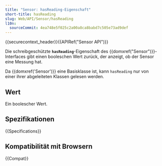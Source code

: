 ```yaml
---
title: "Sensor: hasReading-Eigenschaft"
short-title: hasReading
slug: Web/API/Sensor/hasReading
l10n:
  sourceCommit: 4ea748e5f025c2a00a8ca8babd7c505e73ad9def
---
```


{{securecontext_header}}{{APIRef("Sensor API")}}

Die schreibgeschützte **`hasReading`**-Eigenschaft des {{domxref("Sensor")}}-Interfaces gibt einen booleschen Wert zurück, der anzeigt, ob der Sensor eine Messung hat.

Da {{domxref('Sensor')}} eine Basisklasse ist, kann `hasReading` nur von einer ihrer abgeleiteten Klassen gelesen werden.

## Wert

Ein boolescher Wert.

## Spezifikationen

{{Specifications}}

## Kompatibilität mit Browsern

{{Compat}}
